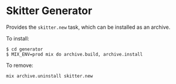# Skitter Generator

Provides the `skitter.new` task, which can be installed as an archive.

To install:

```
$ cd generator
$ MIX_ENV=prod mix do archive.build, archive.install
```

To remove:

```
mix archive.uninstall skitter.new
```
